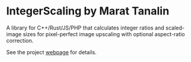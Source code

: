 # IntegerScaling by Marat Tanalin

A library for C++/Rust/JS/PHP that calculates integer ratios and scaled-image sizes for pixel-perfect image upscaling with optional aspect-ratio correction.

See the project [webpage](http://tanalin.com/en/projects/integer-scaling/) for details.